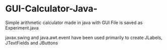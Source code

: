 # GUI-Calculator-Java-
Simple arithmetic calculator made in java with GUI
File is saved as Experiment.java

javax.swing and java.awt.event have been used primarily
to create JLabels, JTextFields and JButtons
